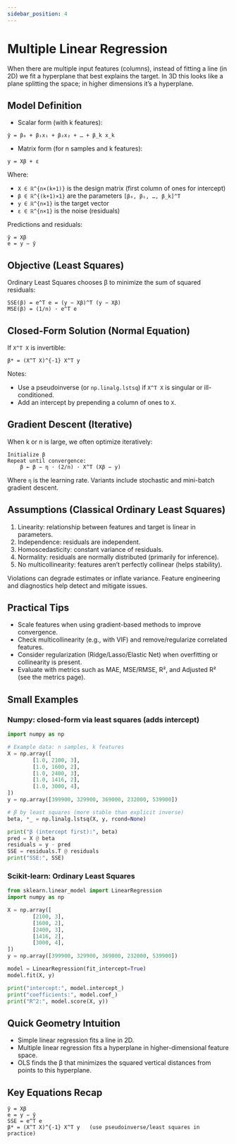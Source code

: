 ```yaml
---
sidebar_position: 4
---
```


# Multiple Linear Regression

When there are multiple input features (columns), instead of fitting a line (in 2D) we fit a hyperplane that best explains the target. In 3D this looks like a plane splitting the space; in higher dimensions it’s a hyperplane.

## Model Definition

- Scalar form (with k features):
```
ŷ = β₀ + β₁x₁ + β₂x₂ + … + β_k x_k
```

- Matrix form (for n samples and k features):
```
y = Xβ + ε
```
Where:
- `X ∈ ℝ^{n×(k+1)}` is the design matrix (first column of ones for intercept)
- `β ∈ ℝ^{(k+1)×1}` are the parameters `[β₀, β₁, …, β_k]^T`
- `y ∈ ℝ^{n×1}` is the target vector
- `ε ∈ ℝ^{n×1}` is the noise (residuals)

Predictions and residuals:
```
ŷ = Xβ
e = y − ŷ
```

## Objective (Least Squares)

Ordinary Least Squares chooses β to minimize the sum of squared residuals:
```
SSE(β) = e^T e = (y − Xβ)^T (y − Xβ)
MSE(β) = (1/n) · e^T e
```

## Closed-Form Solution (Normal Equation)

If `X^T X` is invertible:
```
β* = (X^T X)^{-1} X^T y
```
Notes:
- Use a pseudoinverse (or `np.linalg.lstsq`) if `X^T X` is singular or ill-conditioned.
- Add an intercept by prepending a column of ones to `X`.

## Gradient Descent (Iterative)

When k or n is large, we often optimize iteratively:
```
Initialize β
Repeat until convergence:
	β ← β − η · (2/n) · X^T (Xβ − y)
```
Where `η` is the learning rate. Variants include stochastic and mini-batch gradient descent.

## Assumptions (Classical Ordinary Least Squares)

1. Linearity: relationship between features and target is linear in parameters.
2. Independence: residuals are independent.
3. Homoscedasticity: constant variance of residuals.
4. Normality: residuals are normally distributed (primarily for inference).
5. No multicollinearity: features aren’t perfectly collinear (helps stability).

Violations can degrade estimates or inflate variance. Feature engineering and diagnostics help detect and mitigate issues.

## Practical Tips

- Scale features when using gradient-based methods to improve convergence.
- Check multicollinearity (e.g., with VIF) and remove/regularize correlated features.
- Consider regularization (Ridge/Lasso/Elastic Net) when overfitting or collinearity is present.
- Evaluate with metrics such as MAE, MSE/RMSE, R², and Adjusted R² (see the metrics page).

## Small Examples

### Numpy: closed-form via least squares (adds intercept)

```python
import numpy as np

# Example data: n samples, k features
X = np.array([
		[1.0, 2100, 3],
		[1.0, 1600, 2],
		[1.0, 2400, 3],
		[1.0, 1416, 2],
		[1.0, 3000, 4],
])
y = np.array([399900, 329900, 369000, 232000, 539900])

# β by least squares (more stable than explicit inverse)
beta, *_ = np.linalg.lstsq(X, y, rcond=None)

print("β (intercept first):", beta)
pred = X @ beta
residuals = y - pred
SSE = residuals.T @ residuals
print("SSE:", SSE)
```

### Scikit-learn: Ordinary Least Squares

```python
from sklearn.linear_model import LinearRegression
import numpy as np

X = np.array([
		[2100, 3],
		[1600, 2],
		[2400, 3],
		[1416, 2],
		[3000, 4],
])
y = np.array([399900, 329900, 369000, 232000, 539900])

model = LinearRegression(fit_intercept=True)
model.fit(X, y)

print("intercept:", model.intercept_)
print("coefficients:", model.coef_)
print("R^2:", model.score(X, y))
```

## Quick Geometry Intuition

- Simple linear regression fits a line in 2D.
- Multiple linear regression fits a hyperplane in higher-dimensional feature space.
- OLS finds the β that minimizes the squared vertical distances from points to this hyperplane.

## Key Equations Recap

```
ŷ = Xβ
e = y − ŷ
SSE = e^T e
β* = (X^T X)^{-1} X^T y   (use pseudoinverse/least squares in practice)
```


